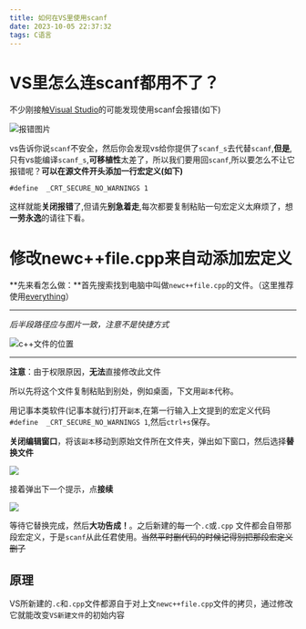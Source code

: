 ```yaml
---
title: 如何在VS里使用scanf
date: 2023-10-05 22:37:32
tags: C语言
---
```

# VS里怎么连scanf都用不了？ #
不少刚接触[Visual Studio](https://visualstudio.microsoft.com/zh-hans/free-developer-offers/)的可能发现使用scanf会报错(如下)

![报错图片](https://picbed0521.oss-cn-shanghai.aliyuncs.com/blogpic/VS_scanf.jpg)

vs告诉你说`scanf`不安全，然后你会发现vs给你提供了`scanf_s`去代替`scanf`,**但是**,只有vs能编译`scanf_s`,**可移植性**太差了，所以我们要用回`scanf`,所以要怎么不让它报错呢？**可以在源文件开头添加一行宏定义(如下)**

`#define  _CRT_SECURE_NO_WARNINGS 1`

这样就能**关闭报错**了,但请先**别急着走**,每次都要复制粘贴一句宏定义太麻烦了，想**一劳永逸**的请往下看。

# 修改newc++file.cpp来自动添加宏定义 #
**先来看怎么做：**首先搜索找到电脑中叫做`newc++file.cpp`的文件。（这里推荐使用[everything](https://www.voidtools.com/zh-cn/downloads/)）

---

*后半段路径应与图片一致，注意不是快捷方式*

![c++文件的位置](https://picbed0521.oss-cn-shanghai.aliyuncs.com/blogpic/newcppfile.jpg)

---

**注意**：由于权限原因，**无法**直接修改此文件

所以先将这个文件复制粘贴到别处，例如桌面，下文用`副本`代称。

用记事本类软件(记事本就行)打开`副本`,在第一行输入上文提到的宏定义代码`#define  _CRT_SECURE_NO_WARNINGS 1`,然后`ctrl+s`保存。

**关闭编辑窗口**，将该`副本`移动到原始文件所在文件夹，弹出如下窗口，然后选择**替换文件**

![](https://picbed0521.oss-cn-shanghai.aliyuncs.com/blogpic/Snipaste_2023-10-08_12-28-18.jpg)

接着弹出下一个提示，点**接续**

![](https://picbed0521.oss-cn-shanghai.aliyuncs.com/blogpic/Snipaste_2023-10-08_12-28-33.jpg)

等待它替换完成，然后**大功告成！**。之后新建的每一个`.c`或`.cpp` 文件都会自带那段宏定义，于是`scanf`从此任君使用。~~当然平时删代码的时候记得别把那段宏定义删了~~

## 原理 #
VS所新建的`.c`和`.cpp`文件都源自于对上文`newc++file.cpp`文件的拷贝，通过修改它就能改变`VS新建文件`的初始内容